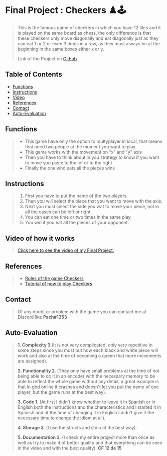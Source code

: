 # Final Project : Checkers :chess_pawn::joystick:
>This is the famous game of checkers in which you have 12 tiles and it is played on the same board as chess, the only difference is that these checkers only move diagonally and eat diagonally just as they can eat 1 or 2 or even 3 times in a row, as they must always be at the beginning in the same boxes either x or y.
>
>Link of the Project on [Github](https://github.com/Pach0411/C/blob/main/PIA%20(FINAL%20PROYECT)/main.c "here")

## Table of Contents
* [Functions](#Functions)
* [Instructions](#Instructions)
* [Video](#Video-of-how-it-works)
* [References](#References)
* [Contact](#Contact)
* [Auto-Evaluation](#Auto-Evaluation)
<!-- * [License](#license) -->

## Functions
>- This game have only the option to multyplayer in local, that means that need two people at the moment you want to play
>- This game works with the movement on "x" and "y" axis
>- Then you have to think about in you strategy to know if you want to move you piece to the lef or to the right
>- Finally the one who eats all the pieces wins

## Instructions
>1. First you have to put the name of the two players.
>2. Then you will select the piece that you want to move with the axis.
>3. Next you must select the side you wat to move your piece, not in all the cases can be left or right.
>4. You can eat one time or two times in the same play. 
>5. You win if you eat all the pieces of your opponent.

## Video of how it works
>[Click here to see the video of my Final Project.](https://youtu.be/JxmLmsTfFjw "here.")

## References
>- [Rules of the game Checkers](https://ctycms.com/mn-rochester/docs/checkers-instructions.pdf "here")
>- [Tutorial of how to play Checkers](https://www.youtube.com/watch?v=ScKIdStgAfU "here")

## Contact
>Of any doubt or problem with the game you can contact me at Discord like **Pach#1353**

## Auto-Evaluation
>**1. Complexity 3**.(It is not very complicated, only very repetitive in some steps since you must put how each black and white piece will work and also at the time of becoming a queen that more movements are assigned).
>
>**2. Functionality 2**. (They only have small problems at the time of not being able to do it in an encoder with the necessary memory to be able to reflect the whole game without any detail, a great example is that in gbd online it crashes and doesn't let you put the name of one player, but the game runs at the best way).
>
>**3. Code 1**. (At first I didn't know whether to leave it in Spanish or in English both the instructions and the characteristics and I started it in Spanish and at the time of changing it in English I didn't give it the necessary time to change the idiom at all).
>
>**4. Storage 3**. (I use the structs and stdio at the best way).
>
>**5. Documentation 3**. (I check my entire project more than once as well as try to make it of better quality and that everything can be seen in the video and with the best quality).
>**CF 12 de 15**



